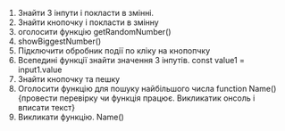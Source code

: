 1. Знайти 3 інпути і покласти в змінні.
2. Знайти кнопочку і покласти в змінну
3. оголосити функцію getRandomNumber()
6. showBiggestNumber()
7. Підключити обробник події по кліку на кнопопчку
8. Всепедині функції знайти значення 3 інпутів. const value1 = input1.value
9. Знайти кнопочку та пешку
10. Оголосити функцію для пошуку найбільшого числа function Name() {провести перевірку чи функція працює. Викликатик онсоль і вписати текст}
11. Викликати функцію. Name()